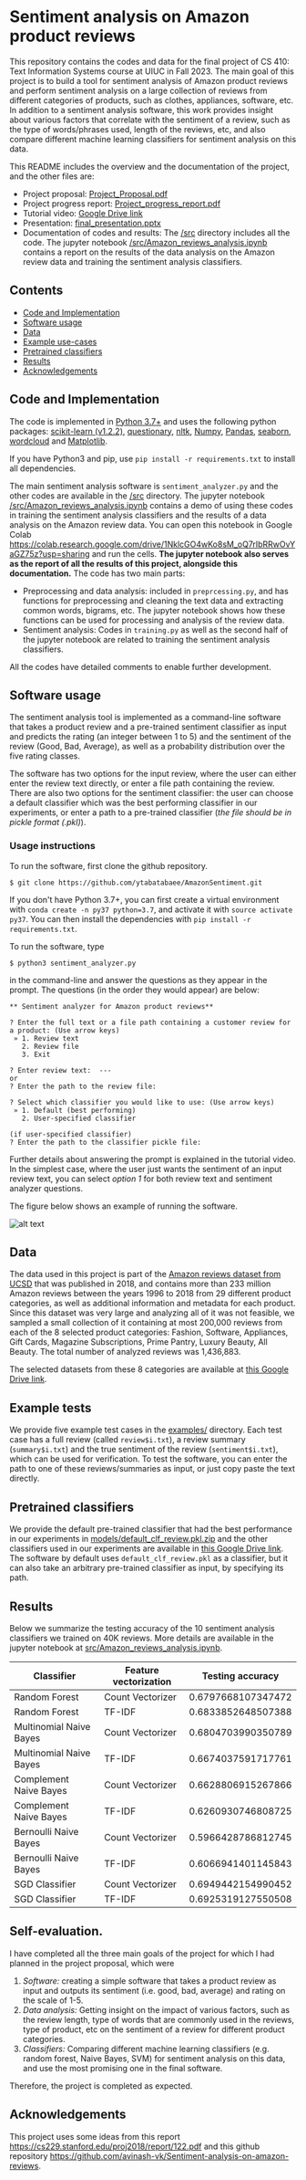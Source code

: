 # Sentiment analysis on Amazon product reviews
This repository contains the codes and data for the final project of CS 410: Text Information Systems course at UIUC in Fall 2023. The main goal of this project is to build a tool for sentiment analysis of Amazon product reviews and perform sentiment analysis on a large collection of reviews from different categories of products, such as clothes, appliances, software, etc. In addition to a sentiment analysis software, this work provides insight about various factors that correlate with the sentiment of a review, such as the type of words/phrases used, length of the reviews, etc, and also compare different machine learning classifiers for sentiment analysis on this data.

This README includes the overview and the documentation of the project, and the other files are:
- Project proposal: [Project_Proposal.pdf](https://github.com/ytabatabaee/AmazonSentiment/blob/main/Project_Proposal.pdf)
- Project progress report: [Project_progress_report.pdf](https://github.com/ytabatabaee/AmazonSentiment/blob/main/Project_progress_report.pdf)
- Tutorial video: [Google Drive link](https://drive.google.com/file/d/1ChAIQuxHHGHBLNhqksAbWvVOhIxG5UhW/view?usp=sharing)
- Presentation: [final_presentation.pptx](https://github.com/ytabatabaee/AmazonSentiment/blob/main/final_presentation.pptx)
- Documentation of codes and results: The [/src](https://github.com/ytabatabaee/AmazonSentiment/tree/main/src) directory includes all the code. The jupyter notebook [/src/Amazon_reviews_analysis.ipynb](https://github.com/ytabatabaee/AmazonSentiment/blob/main/src/Amazon_reviews_analysis.ipynb) contains a report on the results of the data analysis on the Amazon review data and training the sentiment analysis classifiers.


## Contents
- [Code and Implementation](#codes)
- [Software usage](#software)
- [Data](#data)
- [Example use-cases](#examples)
- [Pretrained classifiers](#pretrained-classifiers)
- [Results](#results)
- [Acknowledgements](#acknowledgements)

## Code and Implementation
The code is implemented in [Python 3.7+](https://www.python.org) and uses the following python packages: [scikit-learn (v1.2.2)](https://scikit-learn.org/stable/index.html), [questionary](https://pypi.org/project/questionary/), [nltk](https://www.nltk.org/), [Numpy](https://numpy.org), [Pandas](https://pandas.pydata.org/), [seaborn](https://seaborn.pydata.org/), [wordcloud](https://pypi.org/project/wordcloud/) and [Matplotlib](https://matplotlib.org/).

If you have Python3 and pip, use `pip install -r requirements.txt` to install all dependencies.

The main sentiment analysis software is `sentiment_analyzer.py` and the other codes are available in the [/src](https://github.com/ytabatabaee/AmazonSentiment/tree/main/src) directory. The jupyter notebook [/src/Amazon_reviews_analysis.ipynb](https://github.com/ytabatabaee/AmazonSentiment/blob/main/src/Amazon_reviews_analysis.ipynb) contains a demo of using these codes in training the sentiment analysis classifiers and the results of a data analysis on the Amazon review data. You can open this notebook in Google Colab https://colab.research.google.com/drive/1NklcGO4wKo8sM_oQ7rIbRRwOvYaGZ75z?usp=sharing and run the cells. **The jupyter notebook also serves as the report of all the results of this project, alongside this documentation.**  The code has two main parts:

- Preprocessing and data analysis: included in `preprcessing.py`, and has functions for preprocessing and cleaning the text data and extracting common words, bigrams, etc. The jupyter notebook shows how these functions can be used for processing and analysis of the review data.
- Sentiment analysis: Codes in `training.py` as well as the second half of the jupyter notebook are related to training the sentiment analysis classifiers.

All the codes have detailed comments to enable further development.

## Software usage
The sentiment analysis tool is implemented as a command-line software that takes a product review and a pre-trained sentiment classifier as input and predicts the rating (an integer between 1 to 5) and the sentiment of the review (Good, Bad, Average), as well as a probability distribution over the five rating classes.

The software has two options for the input review, where the user can either enter the review text directly, or enter a file path containing the review. There are also two options for the sentiment classifier: the user can choose a default classifier which was the best performing classifier in our experiments, or enter a path to a pre-trained classifier (*the file should be in pickle format (.pkl)*).

### Usage instructions
To run the software, first clone the github repository.

`$ git clone https://github.com/ytabatabaee/AmazonSentiment.git`

If you don't have Python 3.7+, you can first create a virtual environment with `conda create -n py37 python=3.7`, and activate it with `source activate py37`. You can then install the dependencies with `pip install -r requirements.txt`.

To run the software, type

`$ python3 sentiment_analyzer.py`

 in the command-line and answer the questions as they appear in the prompt. The questions (in the order they would appear) are below:

```
** Sentiment analyzer for Amazon product reviews**  

? Enter the full text or a file path containing a customer review for a product: (Use arrow keys)
 » 1. Review text
   2. Review file
   3. Exit

? Enter review text:  ---
or
? Enter the path to the review file:

? Select which classifier you would like to use: (Use arrow keys)
 » 1. Default (best performing)
   2. User-specified classifier

(if user-specified classifier)
? Enter the path to the classifier pickle file:

```
 Further details about answering the prompt is explained in the tutorial video. In the simplest case, where the user just wants the sentiment of an input review text, you can select *option 1* for both review text and sentiment analyzer questions.

The figure below shows an example of running the software.

![alt text](example-test.png)

## Data

The data used in this project is part of the [Amazon reviews dataset from UCSD](https://nijianmo.github.io/amazon/index.html) that was published in 2018, and contains more than 233 million Amazon reviews between the years 1996 to 2018 from 29 different product categories, as well as additional information and metadata for each product. Since this dataset was very large and analyzing all of it was not feasible, we sampled a small collection of it containing at most 200,000 reviews from each of the 8 selected product categories: Fashion, Software, Appliances, Gift Cards, Magazine Subscriptions, Prime Pantry, Luxury Beauty, All Beauty. The total number of analyzed reviews was 1,436,883.

The selected datasets from these 8 categories are available at [this Google Drive link](https://drive.google.com/drive/folders/1V6-7o-2mcjb5A1VQZEFVC3H-xtkz0PyG?usp=sharing).

## Example tests

We provide five example test cases in the [examples/](https://github.com/ytabatabaee/AmazonSentiment/tree/main/examples) directory. Each test case has a full review (called `review$i.txt`), a review summary (`summary$i.txt`) and the true sentiment of the review (`sentiment$i.txt`), which can be used for verification. To test the software, you can enter the path to one of these reviews/summaries as input, or just copy paste the text directly.

## Pretrained classifiers

We provide the default pre-trained classifier that had the best performance in our experiments in [models/default_clf_review.pkl.zip](https://github.com/ytabatabaee/AmazonSentiment/blob/main/models/default_clf_review.pkl.zip) and the other classifiers used in our experiments are available in [this Google Drive link](https://drive.google.com/drive/folders/1w-muQMsE5ft5N56-1vsrtl1P8hRq7ink?usp=sharing). The software by default uses `default_clf_review.pkl` as a classifier, but it can also take an arbitrary pre-trained classifier as input, by specifying its path.

## Results

Below we summarize the testing accuracy of the 10 sentiment analysis classifiers we trained on 40K reviews. More details are available in the jupyter notebook at [src/Amazon_reviews_analysis.ipynb](https://github.com/ytabatabaee/AmazonSentiment/blob/main/src/Amazon_reviews_analysis.ipynb).

| Classifier      | Feature vectorization    |Testing accuracy    |
| ----------- | ----------- | ----------- |
| Random Forest    |   Count Vectorizer      | 0.6797668107347472 |
| Random Forest    |   TF-IDF      | 0.6833852648507388 |
| Multinomial Naive Bayes    |   Count Vectorizer      |  0.6804703990350789 |
| Multinomial Naive Bayes    |   TF-IDF      |  0.6674037591717761 |
| Complement Naive Bayes    |    Count Vectorizer     | 0.6628806915267866 |
| Complement Naive Bayes    |     TF-IDF    | 0.6260930746808725 |
| Bernoulli Naive Bayes    |     Count Vectorizer    | 0.5966428786812745 |
| Bernoulli Naive Bayes    |     TF-IDF    | 0.6066941401145843 |
| SGD Classifier     |     Count Vectorizer    |     0.6949442154990452     |
| SGD Classifier     |     TF-IDF    |     0.6925319127550508     |

## Self-evaluation.

I have completed all the three main goals of the project for which I had planned in the project proposal, which were
1) *Software:* creating a simple software that takes a product review as input and outputs its sentiment (i.e. good, bad, average) and rating on the scale of 1-5.
2) *Data analysis:* Getting insight on the impact of various factors, such as the review length, type of words that are commonly used in the reviews, type of product, etc on the sentiment of a review for different product categories.
3) *Classifiers:* Comparing different machine learning classifiers (e.g. random forest, Naive Bayes, SVM) for sentiment analysis on this data, and use the most promising one in the final software.

Therefore, the project is completed as expected.

## Acknowledgements
This project uses some ideas from this report https://cs229.stanford.edu/proj2018/report/122.pdf and this github repository https://github.com/avinash-vk/Sentiment-analysis-on-amazon-reviews.
